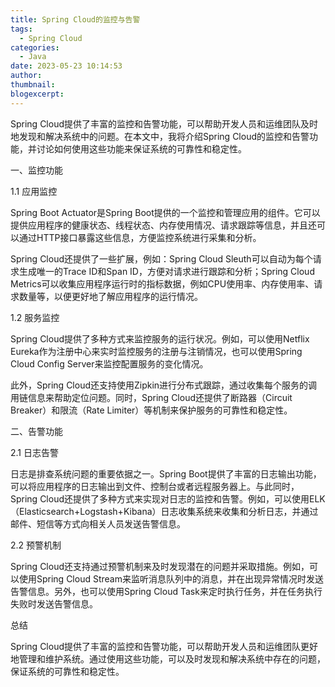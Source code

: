 ```yaml
---
title: Spring Cloud的监控与告警
tags:
  - Spring Cloud
categories:
  - Java
date: 2023-05-23 10:14:53
author:
thumbnail:
blogexcerpt:
---
```

Spring Cloud提供了丰富的监控和告警功能，可以帮助开发人员和运维团队及时地发现和解决系统中的问题。在本文中，我将介绍Spring Cloud的监控和告警功能，并讨论如何使用这些功能来保证系统的可靠性和稳定性。

一、监控功能

1.1 应用监控

Spring Boot Actuator是Spring Boot提供的一个监控和管理应用的组件。它可以提供应用程序的健康状态、线程状态、内存使用情况、请求跟踪等信息，并且还可以通过HTTP接口暴露这些信息，方便监控系统进行采集和分析。

Spring Cloud还提供了一些扩展，例如：Spring Cloud Sleuth可以自动为每个请求生成唯一的Trace ID和Span ID，方便对请求进行跟踪和分析；Spring Cloud Metrics可以收集应用程序运行时的指标数据，例如CPU使用率、内存使用率、请求数量等，以便更好地了解应用程序的运行情况。

1.2 服务监控

Spring Cloud提供了多种方式来监控服务的运行状况。例如，可以使用Netflix Eureka作为注册中心来实时监控服务的注册与注销情况，也可以使用Spring Cloud Config Server来监控配置服务的变化情况。

此外，Spring Cloud还支持使用Zipkin进行分布式跟踪，通过收集每个服务的调用链信息来帮助定位问题。同时，Spring Cloud还提供了断路器（Circuit Breaker）和限流（Rate Limiter）等机制来保护服务的可靠性和稳定性。

二、告警功能

2.1 日志告警

日志是排查系统问题的重要依据之一。Spring Boot提供了丰富的日志输出功能，可以将应用程序的日志输出到文件、控制台或者远程服务器上。与此同时，Spring Cloud还提供了多种方式来实现对日志的监控和告警。例如，可以使用ELK（Elasticsearch+Logstash+Kibana）日志收集系统来收集和分析日志，并通过邮件、短信等方式向相关人员发送告警信息。

2.2 预警机制

Spring Cloud还支持通过预警机制来及时发现潜在的问题并采取措施。例如，可以使用Spring Cloud Stream来监听消息队列中的消息，并在出现异常情况时发送告警信息。另外，也可以使用Spring Cloud Task来定时执行任务，并在任务执行失败时发送告警信息。

总结

Spring Cloud提供了丰富的监控和告警功能，可以帮助开发人员和运维团队更好地管理和维护系统。通过使用这些功能，可以及时发现和解决系统中存在的问题，保证系统的可靠性和稳定性。
